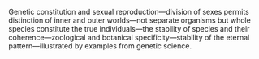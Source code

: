 Genetic constitution and sexual reproduction—division of sexes permits distinction of inner and outer worlds—not separate organisms but whole species constitute the true individuals—the stability of species and their coherence—zoological and botanical specificity—stability of the eternal pattern—illustrated by examples from genetic science.